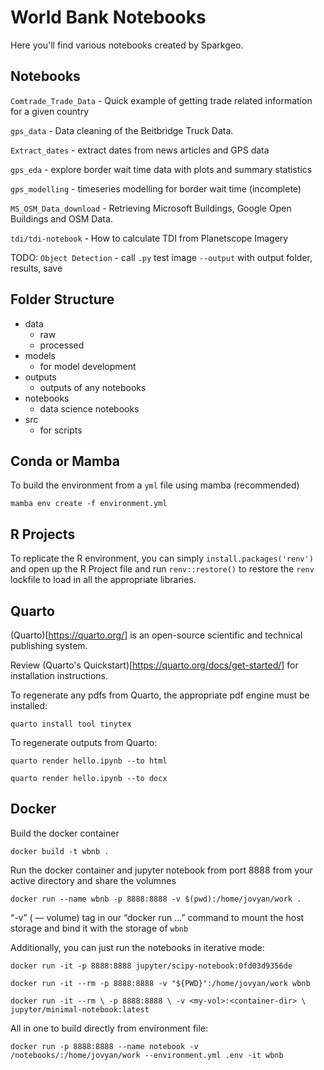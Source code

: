 # World Bank Notebooks

Here you'll find various notebooks created by Sparkgeo.
## Notebooks

`Comtrade_Trade_Data` - Quick example of getting trade related information for a given country 

`gps_data` - Data cleaning of the Beitbridge Truck Data.

`Extract_dates` - extract dates from news articles and GPS data

`gps_eda` - explore border wait time data with plots and summary statistics

`gps_modelling` - timeseries modelling for border wait time (incomplete)

`MS_OSM_Data_download` - Retrieving Microsoft Buildings, Google Open Buildings and OSM Data.

`tdi/tdi-notebook` - How to calculate TDI from Planetscope Imagery


TODO:
`Object Detection` - call `.py` test image `--output` with output folder, results, save

## Folder Structure

- data
    - raw 
    - processed
- models
    - for model development
- outputs
    - outputs of any notebooks
- notebooks
    - data science notebooks
- src
    - for scripts

## Conda or Mamba

To build the environment from a `yml` file using mamba (recommended)

`mamba env create -f environment.yml`

## R Projects

To replicate the R environment, you can simply `install.packages('renv')` and open up the R Project file and run `renv::restore()` to restore the `renv` lockfile to load in all the appropriate libraries.

## Quarto

(Quarto)[https://quarto.org/] is an open-source scientific and technical publishing system.

Review (Quarto's Quickstart)[https://quarto.org/docs/get-started/] for installation instructions.

To regenerate any pdfs from Quarto, the appropriate pdf engine must be installed:

`quarto install tool tinytex`

To regenerate outputs from Quarto:

`quarto render hello.ipynb --to html`

`quarto render hello.ipynb --to docx`
## Docker

Build the docker container

`docker build -t wbnb .`

Run the docker container and jupyter notebook from port 8888 from your active directory and share the volumnes 

`docker run --name wbnb -p 8888:8888 -v $(pwd):/home/jovyan/work .`

“-v” ( — volume) tag in our “docker run …” command to mount the host storage and bind it with the storage of `wbnb`

Additionally, you can just run the notebooks in iterative mode:

`docker run -it -p 8888:8888 jupyter/scipy-notebook:0fd03d9356de`

`docker run -it --rm -p 8888:8888 -v "${PWD}":/home/jovyan/work wbnb`



`docker run -it --rm \
    -p 8888:8888 \
    -v <my-vol>:<container-dir> \
    jupyter/minimal-notebook:latest`

All in one to build directly from environment file:

`docker run -p 8888:8888 --name notebook -v /notebooks/:/home/jovyan/work --environment.yml .env -it wbnb`

